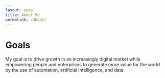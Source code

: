 ```yaml
---
layout: page
title: About Me
permalink: /about/
---
```


# Goals
My goal is to drive growth in an increasingly digital market while empowering people and enterprises to generate more value for the world by the use of automation, artificial intelligence, and data.
